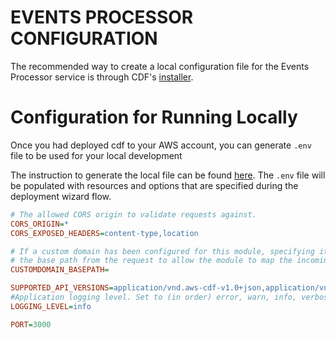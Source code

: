 # EVENTS PROCESSOR CONFIGURATION

The recommended way to create a local configuration file for the Events Processor service is through CDF's [installer](../../installer/README.md#deployment-using-wizard).
# Configuration for Running Locally

Once you had deployed cdf to your AWS account, you can generate `.env` file to be used for your local development

The instruction to generate the local file can be found [here](../../installer/README.md#local-development). The `.env` file will be populated with resources and options that are specified during the deployment wizard flow.

```ini
# The allowed CORS origin to validate requests against.
CORS_ORIGIN=*
CORS_EXPOSED_HEADERS=content-type,location

# If a custom domain has been configured for this module, specifying its base path here will remove 
# the base path from the request to allow the module to map the incoming request to the correct lambda handler
CUSTOMDOMAIN_BASEPATH=

SUPPORTED_API_VERSIONS=application/vnd.aws-cdf-v1.0+json,application/vnd.aws-cdf-v2.0+json
#Application logging level. Set to (in order) error, warn, info, verbose, debug  or silly.
LOGGING_LEVEL=info

PORT=3000
```